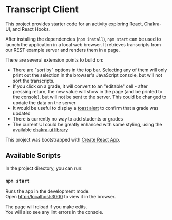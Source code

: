 # Transcript Client

This project provides starter code for an activity exploring React, Chakra-UI, and React Hooks.

After installing the dependencies (`npm install`), `npm start` can be used to launch the application in a local web browser. It retrieves transcripts from our REST example server and renders them in a page.

There are several extension points to build on:
* There are "sort by" options in the top bar. Selecting any of them will only print out the selection in the browser's JavaScript console, but will not sort the transcripts.
* If you click on a grade, it will convert to an "editable" cell - after pressing return, the new value will show in the page (and be printed to the console), but will not be sent to the server. This could be changed to update the data on the server
* It would be useful to display a [toast alert](https://chakra-ui.com/docs/components/toast) to confirm that a grade was updated
* There is currently no way to add students or grades
* The current UI could be greatly enhanced with some styling, using the available [chakra-ui library](https://chakra-ui.com/docs/components)

This project was bootstrapped with [Create React App](https://github.com/facebook/create-react-app).

## Available Scripts

In the project directory, you can run:

### `npm start`

Runs the app in the development mode.\
Open [http://localhost:3000](http://localhost:3000) to view it in the browser.

The page will reload if you make edits.\
You will also see any lint errors in the console.